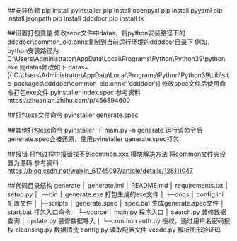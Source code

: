 ##安装依赖
pip install pyinstaller
pip install openpyxl
pip install pyyaml
pip install jsonpath
pip install ddddocr
pip install tk


##设置打包变量
修改sepc文件中datas，将python安装路径下的ddddocr\\common_old.onnx复制到当前运行环境的ddddcor目录下
例如，python安装路径为C:\Users\Administrator\AppData\Local\Programs\Python\Python39\python.exe
则datas修改如下
datas=[('C:\\Users\\Administrator\\AppData\Local\\Programs\\Python\\Python39\\Lib\\site-packages\ddddocr\\common_old.onnx','ddddocr')]
修改spec文件后使用命令打包exe文件
pyinstaller index.spec
参考资料https://zhuanlan.zhihu.com/p/456894600

##打包exe文件命令
pyinstaller generate.spec

##其他打包exe命令
pyinstaller -F main.py -n generate
运行该命令后generate.spec会被还原，使用pyinstaller generate.spec打包

##报错
打包过程中报错找不到common.xxx 模块解决方法
将common文件夹设置为源码
参考资料：https://blog.csdn.net/weixin_61745097/article/details/128111047

##代码目录结构
generate
│  generate.iml
│  README.md
│  requirements.txt
│  setup.py
│
├─bin
│      generate.exe      打包生成的exe文件
│
├─docs
│      config.ini        配置文件
│
├─scripts
│      generate.spec
│      spec.bat          生成generate.spec文件
│      start.bat         打包入口命令
│
└─source
    │  main.py          程序入口
    │  search.py        装修数据查询
    │  update.py        装修数据导入
    │
    └─common
            auth.py      授权，通过用户名密码授权
            cleansing.py 数据清洗
            config.py    读取配置文件
            vcode.py     解析图形验证码


    

